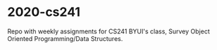 # 2020-cs241

Repo with weekly assignments for CS241 BYUI's class, Survey Object Oriented Programming/Data Structures.
